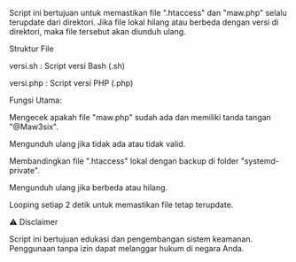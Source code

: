 Script ini bertujuan untuk memastikan file ".htaccess" dan "maw.php" selalu terupdate dari direktori. Jika file lokal hilang atau berbeda dengan versi di direktori, maka file tersebut akan diunduh ulang.

Struktur File

versi.sh : Script versi Bash (.sh)

versi.php : Script versi PHP (.php)

Fungsi Utama:

Mengecek apakah file "maw.php" sudah ada dan memiliki tanda tangan "@Maw3six".

Mengunduh ulang jika tidak ada atau tidak valid.

Membandingkan file ".htaccess" lokal dengan backup di folder "systemd-private".

Mengunduh ulang jika berbeda atau hilang.

Looping setiap 2 detik untuk memastikan file tetap terupdate.


⚠️ Disclaimer

Script ini bertujuan edukasi dan pengembangan sistem keamanan. Penggunaan tanpa izin dapat melanggar hukum di negara Anda.

